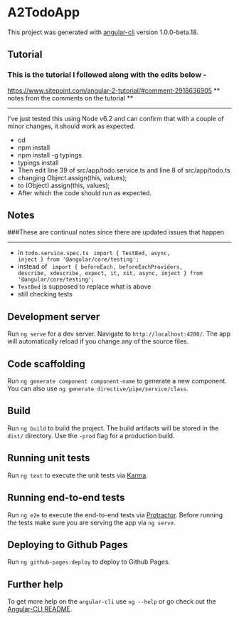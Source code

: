 # A2TodoApp

This project was generated with [angular-cli](https://github.com/angular/angular-cli) version 1.0.0-beta.18.

## Tutorial 
### This is the tutorial I followed along with the edits below - 
https://www.sitepoint.com/angular-2-tutorial/#comment-2918636905
 ** notes from the comments on the tutorial **
 *********************************************
I've just tested this using Node v6.2 and can confirm that with a couple of minor changes, it should work as expected.
- cd <your todo app>
- npm install
- npm install -g typings
- typings install
- Then edit line 39 of src/app/todo.service.ts and line 8 of src/app/todo.ts 
- changing Object.assign(this, values); 
- to (<any>Object).assign(this, values);
- After which the code should run as expected.


## Notes
###These are continual notes since there are updated issues that happen 
  *********************************************
- in <code>todo.service.spec.ts</code>
    <code>
        import { TestBed, async, inject } from '@angular/core/testing';
    </code>
- instead of 
    <code> import {
            beforeEach, beforeEachProviders,
            describe, xdescribe,
            expect, it, xit,
            async, inject
            } from '@angular/core/testing';
    </code>
- <code>TestBed</code> is supposed to replace what is above
- still checking tests



## Development server
Run `ng serve` for a dev server. Navigate to `http://localhost:4200/`. The app will automatically reload if you change any of the source files.

## Code scaffolding

Run `ng generate component component-name` to generate a new component. You can also use `ng generate directive/pipe/service/class`.

## Build

Run `ng build` to build the project. The build artifacts will be stored in the `dist/` directory. Use the `-prod` flag for a production build.

## Running unit tests

Run `ng test` to execute the unit tests via [Karma](https://karma-runner.github.io).

## Running end-to-end tests

Run `ng e2e` to execute the end-to-end tests via [Protractor](http://www.protractortest.org/).
Before running the tests make sure you are serving the app via `ng serve`.

## Deploying to Github Pages

Run `ng github-pages:deploy` to deploy to Github Pages.

## Further help

To get more help on the `angular-cli` use `ng --help` or go check out the [Angular-CLI README](https://github.com/angular/angular-cli/blob/master/README.md).
